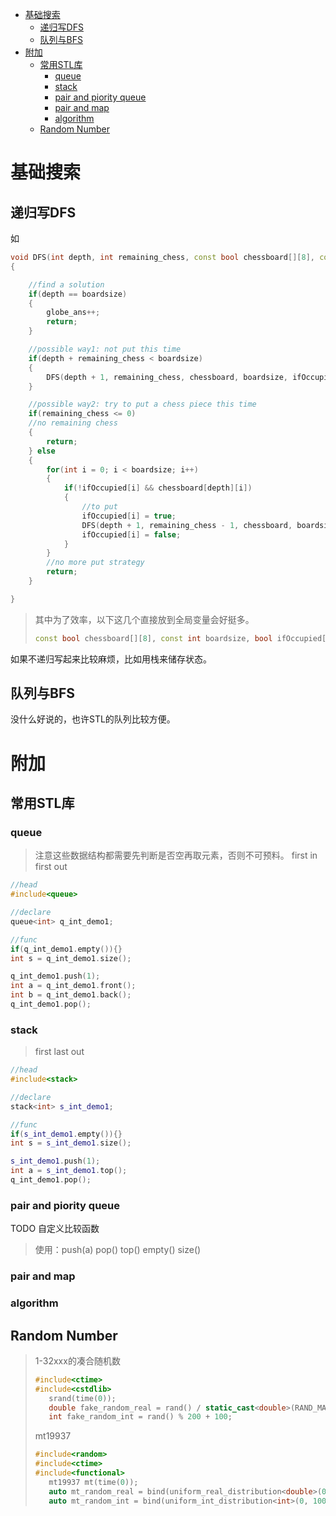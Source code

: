 
<!-- TOC -->

- [基础搜索](#基础搜索)
	- [递归写DFS](#递归写dfs)
	- [队列与BFS](#队列与bfs)
- [附加](#附加)
	- [常用STL库](#常用stl库)
		- [queue](#queue)
		- [stack](#stack)
		- [pair and piority queue](#pair-and-piority-queue)
		- [pair and map](#pair-and-map)
		- [algorithm](#algorithm)
	- [Random Number](#random-number)

<!-- /TOC -->

# 基础搜索  
## 递归写DFS  

如
```c++
void DFS(int depth, int remaining_chess, const bool chessboard[][8], const int boardsize, bool ifOccupied[])
{

	//find a solution
	if(depth == boardsize)
	{	
		globe_ans++;
		return;
	}

	//possible way1: not put this time
	if(depth + remaining_chess < boardsize)
	{
		DFS(depth + 1, remaining_chess, chessboard, boardsize, ifOccupied);
	}

	//possible way2: try to put a chess piece this time
	if(remaining_chess <= 0)
	//no remaining chess
	{
		return;
	} else
	{
		for(int i = 0; i < boardsize; i++)
		{
			if(!ifOccupied[i] && chessboard[depth][i])
			{
				//to put
				ifOccupied[i] = true;
				DFS(depth + 1, remaining_chess - 1, chessboard, boardsize, ifOccupied);
				ifOccupied[i] = false;
			}
		}
		//no more put strategy
		return;
	}

}
```
> 其中为了效率，以下这几个直接放到全局变量会好挺多。 
> ```c++
> const bool chessboard[][8], const int boardsize, bool ifOccupied[]
> ```
 
如果不递归写起来比较麻烦，比如用栈来储存状态。


## 队列与BFS
没什么好说的，也许STL的队列比较方便。

# 附加
## 常用STL库
### queue
> 注意这些数据结构都需要先判断是否空再取元素，否则不可预料。
> first in first out  
```c++
//head
#include<queue>

//declare
queue<int> q_int_demo1;

//func
if(q_int_demo1.empty()){}
int s = q_int_demo1.size();

q_int_demo1.push(1);
int a = q_int_demo1.front();
int b = q_int_demo1.back();
q_int_demo1.pop();
```
### stack
> first last out
```c++
//head
#include<stack>

//declare
stack<int> s_int_demo1;

//func
if(s_int_demo1.empty()){}
int s = s_int_demo1.size();

s_int_demo1.push(1);
int a = s_int_demo1.top();
q_int_demo1.pop();
```
### pair and piority queue
TODO 自定义比较函数    
> 使用：push(a) pop() top() empty() size()
### pair and map
### algorithm

## Random Number
> 1-32xxx的凑合随机数
>``` c++
>#include<ctime>
>#include<cstdlib>
>    srand(time(0));
>    double fake_random_real = rand() / static_cast<double>(RAND_MAX);
>    int fake_random_int = rand() % 200 + 100;
>```
> mt19937
> ```c++
> #include<random>
> #include<ctime>
> #include<functional>
>    mt19937 mt(time(0));
>    auto mt_random_real = bind(uniform_real_distribution<double>(0, 1), mt);
>    auto mt_random_int = bind(uniform_int_distribution<int>(0, 100000), mt);
```

